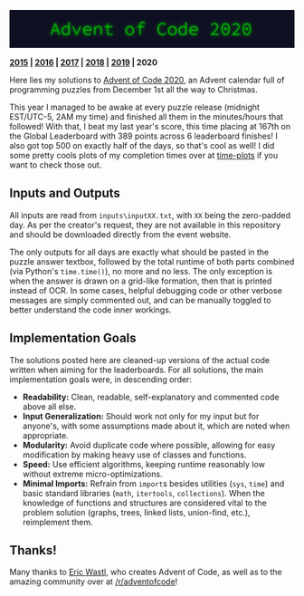 <p align="center"><img src="aoc20.png"></p>

**[2015](https://github.com/KanegaeGabriel/advent-of-code-2015) | [2016](https://github.com/KanegaeGabriel/advent-of-code-2016) | [2017](https://github.com/KanegaeGabriel/advent-of-code-2017) | [2018](https://github.com/KanegaeGabriel/advent-of-code-2018) | [2019](https://github.com/KanegaeGabriel/advent-of-code-2019) | 2020**

Here lies my solutions to [Advent of Code 2020](https://adventofcode.com/2020), an Advent calendar full of programming puzzles from December 1st all the way to Christmas.

This year I managed to be awake at every puzzle release (midnight EST/UTC-5, 2AM my time) and finished all them in the minutes/hours that followed! With that, I beat my last year's score, this time placing at 167th on the Global Leaderboard with 389 points across 6 leaderboard finishes! I also got top 500 on exactly half of the days, so that's cool as well! I did some pretty cools plots of my completion times over at [time-plots](time-plots) if you want to check those out. 

## Inputs and Outputs

All inputs are read from `inputs\inputXX.txt`, with `XX` being the zero-padded day. As per the creator's request, they are not available in this repository and should be downloaded directly from the event website.

The only outputs for all days are exactly what should be pasted in the puzzle answer textbox, followed by the total runtime of both parts combined (via Python's `time.time()`), no more and no less. The only exception is when the answer is drawn on a grid-like formation, then that is printed instead of OCR. In some cases, helpful debugging code or other verbose messages are simply commented out, and can be manually toggled to better understand the code inner workings.

## Implementation Goals

The solutions posted here are cleaned-up versions of the actual code written when aiming for the leaderboards. For all solutions, the main implementation goals were, in descending order:

* **Readability:** Clean, readable, self-explanatory and commented code above all else.
* **Input Generalization:** Should work not only for my input but for anyone's, with some assumptions made about it, which are noted when appropriate.
* **Modularity:** Avoid duplicate code where possible, allowing for easy modification by making heavy use of classes and functions. 
* **Speed:** Use efficient algorithms, keeping runtime reasonably low without extreme micro-optimizations.
* **Minimal Imports:** Refrain from `import`s besides utilities (`sys`, `time`) and basic standard libraries (`math`, `itertools`, `collections`). When the knowledge of functions and structures are considered vital to the problem solution (graphs, trees, linked lists, union-find, etc.), reimplement them.

## Thanks!

Many thanks to [Eric Wastl](http://was.tl/), who creates Advent of Code, as well as to the amazing community over at [/r/adventofcode](https://www.reddit.com/r/adventofcode/)!
